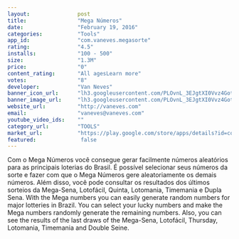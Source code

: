```yaml
---
layout:               post
title:                "Mega Números"
date:                 "February 19, 2016"
categories:           "Tools"
app_id:               "com.vaneves.megasorte"
rating:               "4.5"
installs:             "100 - 500"
size:                 "1.3M"
price:                "0"
content_rating:       "All agesLearn more"
votes:                "8"
developer:            "Van Neves"
banner_icon_url:      "lh3.googleusercontent.com/PLOvnL_3EJgtXI0Vvz4GotexnibHlexmT-_-94MYShDhxPjwool_Cc94OZwp-ntNOQ=w300"
banner_image_url:     "lh3.googleusercontent.com/PLOvnL_3EJgtXI0Vvz4GotexnibHlexmT-_-94MYShDhxPjwool_Cc94OZwp-ntNOQ=w300"
website_url:          "http://vaneves.com"
email:                "vaneves@vaneves.com"
youtube_video_ids:    ""
category_url:         "TOOLS"
market_url:           "https://play.google.com/store/apps/details?id=com.vaneves.megasorte&hl=en"
featured:              false
---
```

Com o Mega N&uacute;meros voc&ecirc; consegue gerar facilmente n&uacute;meros aleat&oacute;rios para as principais loterias do Brasil. &Eacute; poss&iacute;vel selecionar seus n&uacute;meros da sorte e fazer com que o Mega N&uacute;meros gere aleatoriamente os demais n&uacute;meros. Al&eacute;m disso, voc&ecirc; pode consultar os resultados dos &uacute;ltimos sorteios da Mega-Sena, Lotof&aacute;cil, Quinta, Lotomania, Timemania e Dupla Sena. With the Mega numbers you can easily generate random numbers for major lotteries in Brazil. You can select your lucky numbers and make the Mega numbers randomly generate the remaining numbers. Also, you can see the results of the last draws of the Mega-Sena, Lotof&aacute;cil, Thursday, Lotomania, Timemania and Double Seine. 
